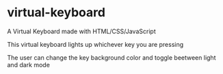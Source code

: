 # virtual-keyboard
A Virtual Keyboard made with HTML/CSS/JavaScript


This virtual keyboard lights up whichever key you are pressing

The user can change the key background color and toggle beetween light and dark mode
